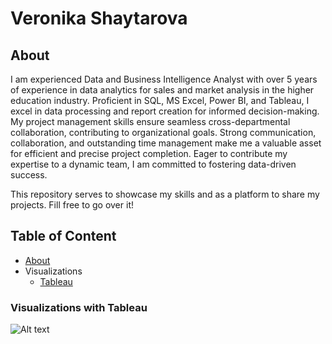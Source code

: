 # Veronika Shaytarova
## About

I am experienced Data and Business Intelligence Analyst with over 5 years of experience in data analytics for sales and market analysis in the higher education industry.
Proficient in SQL, MS Excel, Power BI, and Tableau, I excel in data processing and report creation for informed decision-making. My project management skills ensure seamless cross-departmental collaboration, contributing to organizational goals. Strong communication, collaboration, and outstanding time management make me a valuable asset for efficient and precise project completion. Eager to contribute my expertise to a dynamic team, I am committed to fostering data-driven success.

This repository serves to showcase my skills and as a platform to share my projects. Fill free to go over it!

## Table of Content
- [About](https://github.com/vshaytarova/analystprojects/tree/main?tab=readme-ov-file#about)
- Visualizations
  - [Tableau](https://github.com/vshaytarova/analystprojects/blob/main/README.md#visualizations-with-tableau)


### Visualizations with Tableau
![Alt text](https://public.tableau.com/views/VeronikaShaytarova_8730544_Final/Story1?:language=en-US&:display_count=n&:origin=viz_share_link)
